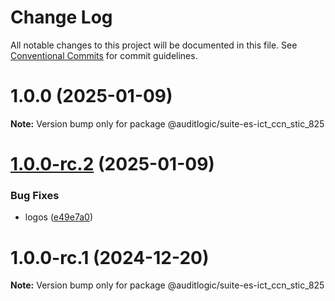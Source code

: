 # Change Log

All notable changes to this project will be documented in this file.
See [Conventional Commits](https://conventionalcommits.org) for commit guidelines.

# 1.0.0 (2025-01-09)

**Note:** Version bump only for package @auditlogic/suite-es-ict_ccn_stic_825





# [1.0.0-rc.2](https://github.com/auditlogic/suite/compare/@auditlogic/suite-es-ict_ccn_stic_825@1.0.0-rc.1...@auditlogic/suite-es-ict_ccn_stic_825@1.0.0-rc.2) (2025-01-09)


### Bug Fixes

* logos ([e49e7a0](https://github.com/auditlogic/suite/commit/e49e7a02bf4796ad65ffe6748e4a155ad580ae87))





# 1.0.0-rc.1 (2024-12-20)

**Note:** Version bump only for package @auditlogic/suite-es-ict_ccn_stic_825
